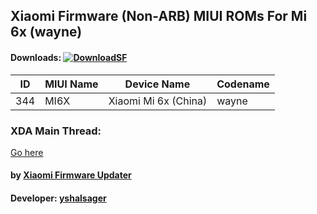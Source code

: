## Xiaomi Firmware (Non-ARB) MIUI ROMs For Mi 6x (wayne)

#### Downloads: [![DownloadSF](https://img.shields.io/badge/Download-SourceForge-orange.svg)](https://sourceforge.net/projects/xiaomi-firmware-updater/files/non-arb/)

| ID | MIUI Name | Device Name | Codename |
| --- | --- | --- | --- |
| 344 | MI6X | Xiaomi Mi 6x (China) | wayne |

### XDA Main Thread:
[Go here](https://forum.xda-developers.com/android/software-hacking/devices-xiaomi-firmware-updater-t3741446)

#### by [Xiaomi Firmware Updater](https://github.com/XiaomiFirmwareUpdater)
#### Developer: [yshalsager](https://github.com/yshalsager)
